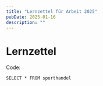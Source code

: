 ```yaml
---
title: "Lernzettel für Arbeit 2025"
pubDate: 2025-01-16
description: ""
---
```


# Lernzettel

Code:

`SELECT * FROM sporthandel`
